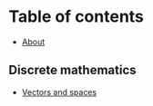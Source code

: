 # Table of contents

* [About](README.md)

## Discrete mathematics

* [Vectors and spaces](discrete-mathematics/vectors-and-spaces.md)


